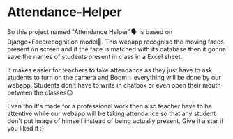 # Attendance-Helper
So this project named "Attendance Helper"🗣 is based on Django+Facerecognition model👀. This webapp recognise the moving faces present on screen and if the face is matched with its database then it gonna save the names of students present in class in a Excel sheet.

It makes easier for teachers to take attendance as they just have to ask students to turn on the camera and Boom💥 everything will be done by our webapp.
Students don't have to write in chatbox or even open their mouth between the classes😉

Even tho it's made for a professional work then also teacher have to be attentive while our webapp will be taking attendance so that any student don't put image of himself instead of being actually present.
Give it a star if you liked it :)
